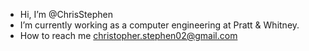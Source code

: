 - Hi, I’m @ChrisStephen
- I’m currently working as a computer engineering at Pratt & Whitney.
- How to reach me christopher.stephen02@gmail.com

<!---
ChrisStephen/ChrisStephen is a ✨ special ✨ repository because its `README.md` (this file) appears on your GitHub profile.
You can click the Preview link to take a look at your changes.
--->
